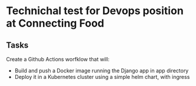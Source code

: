 # Technichal test for Devops position at Connecting Food
## Tasks
Create a Github Actions worfklow that will:
* Build and push a Docker image running the Django app in app directory
* Deploy it in a Kubernetes cluster using a simple helm chart, with ingress
  